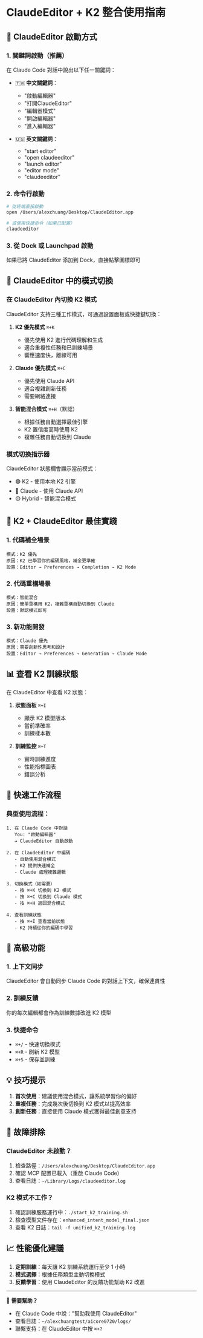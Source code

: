# ClaudeEditor + K2 整合使用指南

## 🎨 ClaudeEditor 啟動方式

### 1. **關鍵詞啟動（推薦）**
在 Claude Code 對話中說出以下任一關鍵詞：

- 🇹🇼 **中文關鍵詞**：
  - "啟動編輯器"
  - "打開ClaudeEditor"
  - "編輯器模式"
  - "開啟編輯器"
  - "進入編輯器"

- 🇺🇸 **英文關鍵詞**：
  - "start editor"
  - "open claudeeditor"
  - "launch editor"
  - "editor mode"
  - "claudeeditor"

### 2. **命令行啟動**
```bash
# 從終端直接啟動
open /Users/alexchuang/Desktop/ClaudeEditor.app

# 或使用快捷命令（如果已配置）
claudeeditor
```

### 3. **從 Dock 或 Launchpad 啟動**
如果已將 ClaudeEditor 添加到 Dock，直接點擊圖標即可

## 🔄 ClaudeEditor 中的模式切換

### 在 ClaudeEditor 內切換 K2 模式

ClaudeEditor 支持三種工作模式，可通過設置面板或快捷鍵切換：

1. **K2 優先模式** `⌘+K`
   - 優先使用 K2 進行代碼理解和生成
   - 適合重複性任務和已訓練場景
   - 響應速度快，離線可用

2. **Claude 優先模式** `⌘+C`
   - 優先使用 Claude API
   - 適合複雜創新任務
   - 需要網絡連接

3. **智能混合模式** `⌘+H`（默認）
   - 根據任務自動選擇最佳引擎
   - K2 置信度高時使用 K2
   - 複雜任務自動切換到 Claude

### 模式切換指示器

ClaudeEditor 狀態欄會顯示當前模式：
- 🟢 K2 - 使用本地 K2 引擎
- 🔵 Claude - 使用 Claude API
- 🟡 Hybrid - 智能混合模式

## 🎯 K2 + ClaudeEditor 最佳實踐

### 1. **代碼補全場景**
```
模式：K2 優先
原因：K2 已學習你的編碼風格，補全更準確
設置：Editor → Preferences → Completion → K2 Mode
```

### 2. **代碼重構場景**
```
模式：智能混合
原因：簡單重構用 K2，複雜重構自動切換到 Claude
設置：默認模式即可
```

### 3. **新功能開發**
```
模式：Claude 優先
原因：需要創新性思考和設計
設置：Editor → Preferences → Generation → Claude Mode
```

## 📊 查看 K2 訓練狀態

在 ClaudeEditor 中查看 K2 狀態：

1. **狀態面板** `⌘+I`
   - 顯示 K2 模型版本
   - 當前準確率
   - 訓練樣本數

2. **訓練監控** `⌘+T`
   - 實時訓練進度
   - 性能指標圖表
   - 錯誤分析

## 🚀 快速工作流程

### 典型使用流程：

```
1. 在 Claude Code 中對話
   You: "啟動編輯器"
   → ClaudeEditor 自動啟動

2. 在 ClaudeEditor 中編碼
   - 自動使用混合模式
   - K2 提供快速補全
   - Claude 處理複雜邏輯

3. 切換模式（如需要）
   - 按 ⌘+K 切換到 K2 模式
   - 按 ⌘+C 切換到 Claude 模式
   - 按 ⌘+H 返回混合模式

4. 查看訓練狀態
   - 按 ⌘+I 查看當前狀態
   - K2 持續從你的編碼中學習
```

## 🎨 高級功能

### 1. **上下文同步**
ClaudeEditor 會自動同步 Claude Code 的對話上下文，確保連貫性

### 2. **訓練反饋**
你的每次編輯都會作為訓練數據改進 K2 模型

### 3. **快捷命令**
- `⌘+/` - 快速切換模式
- `⌘+R` - 刷新 K2 模型
- `⌘+S` - 保存並訓練

## 💡 技巧提示

1. **首次使用**：建議使用混合模式，讓系統學習你的偏好
2. **重複任務**：完成幾次後切換到 K2 模式以提高效率
3. **創新任務**：直接使用 Claude 模式獲得最佳創意支持

## 🔧 故障排除

### ClaudeEditor 未啟動？
1. 檢查路徑：`/Users/alexchuang/Desktop/ClaudeEditor.app`
2. 確認 MCP 配置已載入（重啟 Claude Code）
3. 查看日誌：`~/Library/Logs/claudeeditor.log`

### K2 模式不工作？
1. 確認訓練服務運行中：`./start_k2_training.sh`
2. 檢查模型文件存在：`enhanced_intent_model_final.json`
3. 查看 K2 日誌：`tail -f unified_k2_training.log`

## 📈 性能優化建議

1. **定期訓練**：每天讓 K2 訓練系統運行至少 1 小時
2. **模式選擇**：根據任務類型主動切換模式
3. **反饋學習**：使用 ClaudeEditor 的反饋功能幫助 K2 改進

---

💬 **需要幫助？**
- 在 Claude Code 中說："幫助我使用 ClaudeEditor"
- 查看日誌：`~/alexchuangtest/aicore0720/logs/`
- 聯繫支持：在 ClaudeEditor 中按 `⌘+?`